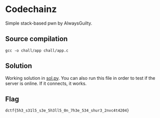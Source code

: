 # Codechainz

Simple stack-based pwn by AlwaysGuilty.

## Source compilation

`gcc -o chall/app chall/app.c`

## Solution

Working solution in [sol.py](sol.py). You can also run this file in order to test if the server is online. If it connects, it works.

## Flag

`dctf{5h3_s31l5_s3e_5h3ll5_0n_7h3e_534_shur3_2nvc4t4204}`
